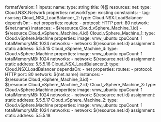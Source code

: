 formatVersion: 1
inputs:
  name:
    type: string
    title: 이름
resources:
  net:
    type: Cloud.NSX.Network
    properties:
      networkType: existing
      constraints:
        - tag: nsx:seg
  Cloud_NSX_LoadBalancer_2:
    type: Cloud.NSX.LoadBalancer
    dependsOn:
      - net
    properties:
      routes:
        - protocol: HTTP
          port: 80
      network: ${net.name}
      instances:
        - ${resource.Cloud_vSphere_Machine_1.id}
        - ${resource.Cloud_vSphere_Machine_4.id}
  Cloud_vSphere_Machine_1:
    type: Cloud.vSphere.Machine
    properties:
      image: vmw_ubuntu
      cpuCount: 1
      totalMemoryMB: 1024
      networks:
        - network: ${resource.net.id}
          assignment: static
          address: 5.5.5.15
  Cloud_vSphere_Machine_4:
    type: Cloud.vSphere.Machine
    properties:
      image: vmw_ubuntu
      cpuCount: 1
      totalMemoryMB: 1024
      networks:
        - network: ${resource.net.id}
          assignment: static
          address: 5.5.5.16
  Cloud_NSX_LoadBalancer_1:
    type: Cloud.NSX.LoadBalancer
    dependsOn:
      - net
    properties:
      routes:
        - protocol: HTTP
          port: 80
      network: ${net.name}
      instances:
        - ${resource.Cloud_vSphere_Machine_3.id}
        - ${resource.Cloud_vSphere_Machine_2.id}
  Cloud_vSphere_Machine_3:
    type: Cloud.vSphere.Machine
    properties:
      image: vmw_ubuntu
      cpuCount: 1
      totalMemoryMB: 1024
      networks:
        - network: ${resource.net.id}
          assignment: static
          address: 5.5.5.17
  Cloud_vSphere_Machine_2:
    type: Cloud.vSphere.Machine
    properties:
      image: vmw_ubuntu
      cpuCount: 1
      totalMemoryMB: 1024
      networks:
        - network: ${resource.net.id}
          assignment: static
          address: 5.5.5.18

